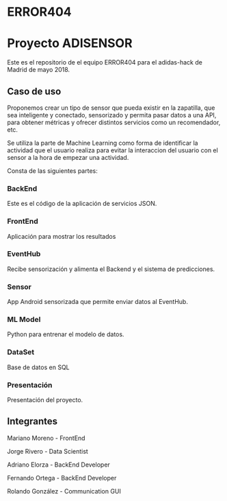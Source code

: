 # ERROR404

# Proyecto ADISENSOR

Este es el repositorio de el equipo ERROR404 para el adidas-hack de Madrid de mayo 2018.

## Caso de uso

Proponemos crear un tipo de sensor que pueda existir en la zapatilla, que sea inteligente y conectado, sensorizado y permita pasar datos a una API, para obtener métricas y ofrecer distintos servicios como un recomendador, etc.

Se utiliza la parte de Machine Learning como forma de identificar la actividad que el usuario realiza para evitar la interaccion del usuario con el sensor a la hora de empezar una actividad.


Consta de las siguientes partes:

### BackEnd

Este es el código de la aplicación de servicios JSON.

### FrontEnd

Aplicación para mostrar los resultados

### EventHub

Recibe sensorización y alimenta el Backend y el sistema de predicciones.

### Sensor

App Android sensorizada que permite enviar datos al EventHub.

### ML Model

Python para entrenar el modelo de datos.

### DataSet

Base de datos en SQL

### Presentación

Presentación del proyecto.


## Integrantes

Mariano  Moreno - FrontEnd

Jorge  Rivero - Data Scientist

Adriano  Elorza - BackEnd Developer

Fernando  Ortega - BackEnd Developer

Rolando  González - Communication GUI





